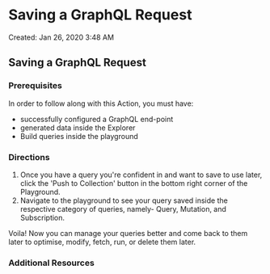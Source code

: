 # Saving a GraphQL Request

Created: Jan 26, 2020 3:48 AM

## Saving a GraphQL Request

### Prerequisites

In order to follow along with this Action, you must have:

- successfully configured a GraphQL end-point
- generated data inside the Explorer
- Build queries inside the playground

### Directions

1. Once you have a query you're confident in and want to save to use later, click the 'Push to Collection' button in the bottom right corner of the Playground.
2. Navigate to the playground to see your query saved inside the respective category of queries, namely- Query, Mutation, and Subscription. 

Voila! Now you can manage your queries better and come back to them later to optimise, modify, fetch, run, or delete them later. 

### Additional Resources